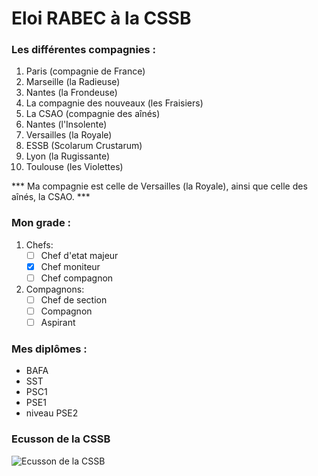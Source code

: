 # Eloi RABEC à la CSSB
### Les différentes compagnies :
1. Paris (compagnie de France)
2. Marseille (la Radieuse)
3. Nantes (la Frondeuse)
4. La compagnie des nouveaux (les Fraisiers)
5. La CSAO (compagnie des aînés)
6. Nantes (l'Insolente)
7. Versailles (la Royale)
8. ESSB (Scolarum Crustarum)
9. Lyon (la Rugissante)
10. Toulouse (les Violettes)

*** Ma compagnie est celle de Versailles (la Royale), ainsi que celle des aînés, la CSAO. ***
### Mon grade :
1. Chefs:
    - [ ] Chef d'etat majeur
    - [x] Chef moniteur
    - [ ] Chef compagnon
2. Compagnons:
    - [ ] Chef de section
    - [ ] Compagnon
    - [ ] Aspirant

### Mes diplômes :
* BAFA
* SST
* PSC1
* PSE1
* niveau PSE2
### Ecusson de la CSSB
![Ecusson de la CSSB](https://cssb.fr/wp-content/uploads/2019/02/logo_cssb_500x709-212x300.png)
